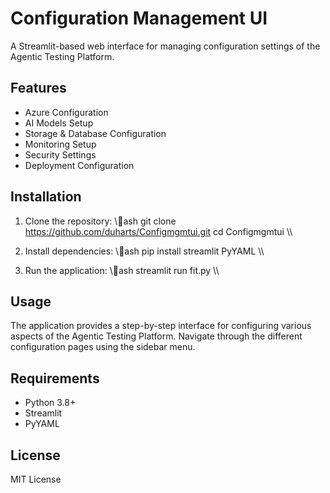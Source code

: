 # Configuration Management UI

A Streamlit-based web interface for managing configuration settings of the Agentic Testing Platform.

## Features

- Azure Configuration
- AI Models Setup
- Storage & Database Configuration
- Monitoring Setup
- Security Settings
- Deployment Configuration

## Installation

1. Clone the repository:
   \\\ash
   git clone https://github.com/duharts/Configmgmtui.git
   cd Configmgmtui
   \\\

2. Install dependencies:
   \\\ash
   pip install streamlit PyYAML
   \\\

3. Run the application:
   \\\ash
   streamlit run fit.py
   \\\

## Usage

The application provides a step-by-step interface for configuring various aspects of the Agentic Testing Platform. Navigate through the different configuration pages using the sidebar menu.

## Requirements

- Python 3.8+
- Streamlit
- PyYAML

## License

MIT License

